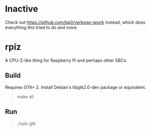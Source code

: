 Inactive
========
Check out https://github.com/bp0/verbose-spork instead, which does everything this tried to do and more.

# rpiz
A CPU-Z-like thing for Raspberry Pi and perhaps other SBCs.

Build
-----
Requires GTK+ 2. Install Debian's libgtk2.0-dev package or equivalent.
> make all

Run
---
> ./rpiz-gtk
